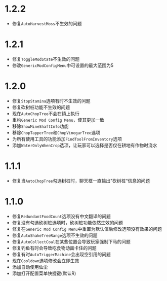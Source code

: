 # 1.2.2

- 修复`AutoHarvestMoss`不生效的问题

# 1.2.1

- 修复`ToggleModState`不生效的问题
- 修改`GenericModConfigMenu`中可设置的最大范围为5

# 1.2.0

- 修复`StopStamina`选项有时不生效的问题
- 修复砍树桩功能不生效的问题
- 现在`AutoChopTree`不会在镇上执行
- 重构`Generic Mod Config Menu`，使其更加一致
- 移除`ShowMineShaftInfo`功能
- 移除`ChopTapperTree`和`ChopVinegarTree`选项
- 为所有使用工具的功能添加`FindToolFromInventory`选项
- 添加`WaterOnlyWhenCrop`选项，让玩家可以选择是否仅在耕地有作物时浇水

# 1.1.1

- 修复当`AutoChopTree`勾选树桩时，聊天框一直输出"砍树桩“信息的问题

# 1.1.0

- 修复`RedundantFoodCount`选项没有中文翻译的问题
- 修复没有勾选砍树桩选项时，砍树桩功能依然生效的问题
- 修复在`Generic Mod Config Menu`中重置为默认值后修改选项没有效果的问题
- 修复`AutoShakeTreeRange`选项不生效的问题
- 修复`AutoCollectCoal`在某些位置会导致玩家强制下马的问题
- 修复钓鱼有时会导致吃食物动画卡住的问题
- 修复有时`AutoTriggerMachine`会出现空引用的问题
- 现在`Cooldown`选项修改会立即生效
- 添加自动使用仙尘
- 添加打开配置菜单快捷键(默认R)